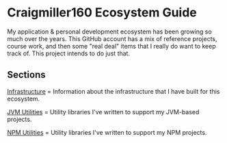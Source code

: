 # Craigmiller160 Ecosystem Guide

My application & personal development ecosystem has been growing so much over the years. This GitHub account has a mix of reference projects, course work, and then some "real deal" items that I really do want to keep track of. This project intends to do just that.

## Sections

[Infrastructure](./INFRASTRUCTURE.md) = Information about the infrastructure that I have built for this ecosystem.

[JVM Utilities](./JVM_UTILITIES.md) = Utility libraries I've written to support my JVM-based projects.

[NPM Utilities](./NPM_UTILITIES.md) = Utility libraries I've written to support my NPM projects.

